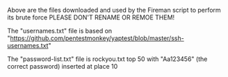 Above are the files downloaded and used by the Fireman script to perform its brute force PLEASE DON'T RENAME OR REMOE THEM!

The "usernames.txt" file is based on "https://github.com/pentestmonkey/yaptest/blob/master/ssh-usernames.txt"

The "password-list.txt" file is rockyou.txt top 50 with "Aa123456" (the correct password) inserted at place 10
